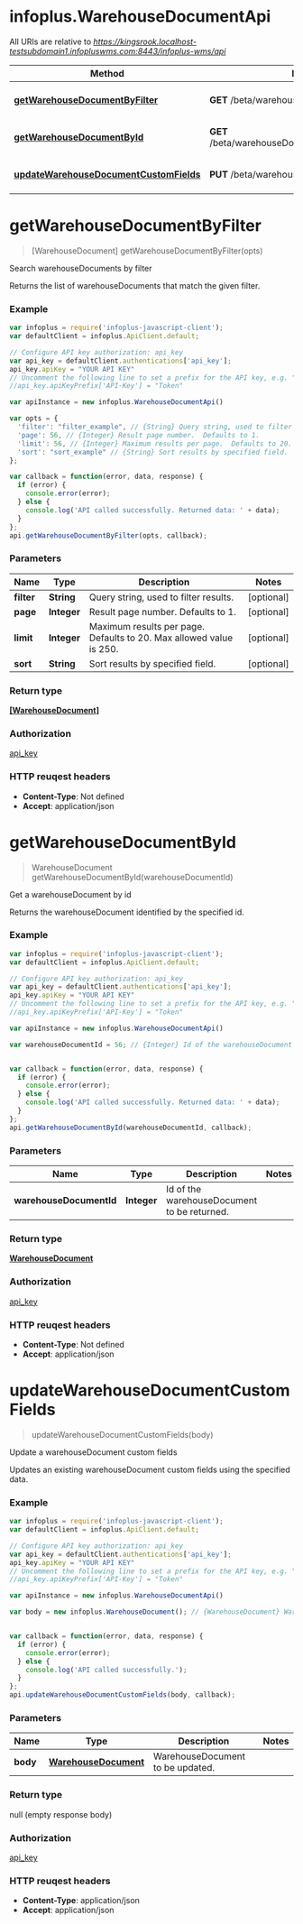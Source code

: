# infoplus.WarehouseDocumentApi

All URIs are relative to *https://kingsrook.localhost-testsubdomain1.infopluswms.com:8443/infoplus-wms/api*

Method | HTTP request | Description
------------- | ------------- | -------------
[**getWarehouseDocumentByFilter**](WarehouseDocumentApi.md#getWarehouseDocumentByFilter) | **GET** /beta/warehouseDocument/search | Search warehouseDocuments by filter
[**getWarehouseDocumentById**](WarehouseDocumentApi.md#getWarehouseDocumentById) | **GET** /beta/warehouseDocument/{warehouseDocumentId} | Get a warehouseDocument by id
[**updateWarehouseDocumentCustomFields**](WarehouseDocumentApi.md#updateWarehouseDocumentCustomFields) | **PUT** /beta/warehouseDocument/customFields | Update a warehouseDocument custom fields


<a name="getWarehouseDocumentByFilter"></a>
# **getWarehouseDocumentByFilter**
> [WarehouseDocument] getWarehouseDocumentByFilter(opts)

Search warehouseDocuments by filter

Returns the list of warehouseDocuments that match the given filter.

### Example
```javascript
var infoplus = require('infoplus-javascript-client');
var defaultClient = infoplus.ApiClient.default;

// Configure API key authorization: api_key
var api_key = defaultClient.authentications['api_key'];
api_key.apiKey = "YOUR API KEY"
// Uncomment the following line to set a prefix for the API key, e.g. "Token" (defaults to null)
//api_key.apiKeyPrefix['API-Key'] = "Token"

var apiInstance = new infoplus.WarehouseDocumentApi()

var opts = { 
  'filter': "filter_example", // {String} Query string, used to filter results.
  'page': 56, // {Integer} Result page number.  Defaults to 1.
  'limit': 56, // {Integer} Maximum results per page.  Defaults to 20.  Max allowed value is 250.
  'sort': "sort_example" // {String} Sort results by specified field.
};

var callback = function(error, data, response) {
  if (error) {
    console.error(error);
  } else {
    console.log('API called successfully. Returned data: ' + data);
  }
};
api.getWarehouseDocumentByFilter(opts, callback);
```

### Parameters

Name | Type | Description  | Notes
------------- | ------------- | ------------- | -------------
 **filter** | **String**| Query string, used to filter results. | [optional] 
 **page** | **Integer**| Result page number.  Defaults to 1. | [optional] 
 **limit** | **Integer**| Maximum results per page.  Defaults to 20.  Max allowed value is 250. | [optional] 
 **sort** | **String**| Sort results by specified field. | [optional] 

### Return type

[**[WarehouseDocument]**](WarehouseDocument.md)

### Authorization

[api_key](../README.md#api_key)

### HTTP reuqest headers

 - **Content-Type**: Not defined
 - **Accept**: application/json

<a name="getWarehouseDocumentById"></a>
# **getWarehouseDocumentById**
> WarehouseDocument getWarehouseDocumentById(warehouseDocumentId)

Get a warehouseDocument by id

Returns the warehouseDocument identified by the specified id.

### Example
```javascript
var infoplus = require('infoplus-javascript-client');
var defaultClient = infoplus.ApiClient.default;

// Configure API key authorization: api_key
var api_key = defaultClient.authentications['api_key'];
api_key.apiKey = "YOUR API KEY"
// Uncomment the following line to set a prefix for the API key, e.g. "Token" (defaults to null)
//api_key.apiKeyPrefix['API-Key'] = "Token"

var apiInstance = new infoplus.WarehouseDocumentApi()

var warehouseDocumentId = 56; // {Integer} Id of the warehouseDocument to be returned.


var callback = function(error, data, response) {
  if (error) {
    console.error(error);
  } else {
    console.log('API called successfully. Returned data: ' + data);
  }
};
api.getWarehouseDocumentById(warehouseDocumentId, callback);
```

### Parameters

Name | Type | Description  | Notes
------------- | ------------- | ------------- | -------------
 **warehouseDocumentId** | **Integer**| Id of the warehouseDocument to be returned. | 

### Return type

[**WarehouseDocument**](WarehouseDocument.md)

### Authorization

[api_key](../README.md#api_key)

### HTTP reuqest headers

 - **Content-Type**: Not defined
 - **Accept**: application/json

<a name="updateWarehouseDocumentCustomFields"></a>
# **updateWarehouseDocumentCustomFields**
> updateWarehouseDocumentCustomFields(body)

Update a warehouseDocument custom fields

Updates an existing warehouseDocument custom fields using the specified data.

### Example
```javascript
var infoplus = require('infoplus-javascript-client');
var defaultClient = infoplus.ApiClient.default;

// Configure API key authorization: api_key
var api_key = defaultClient.authentications['api_key'];
api_key.apiKey = "YOUR API KEY"
// Uncomment the following line to set a prefix for the API key, e.g. "Token" (defaults to null)
//api_key.apiKeyPrefix['API-Key'] = "Token"

var apiInstance = new infoplus.WarehouseDocumentApi()

var body = new infoplus.WarehouseDocument(); // {WarehouseDocument} WarehouseDocument to be updated.


var callback = function(error, data, response) {
  if (error) {
    console.error(error);
  } else {
    console.log('API called successfully.');
  }
};
api.updateWarehouseDocumentCustomFields(body, callback);
```

### Parameters

Name | Type | Description  | Notes
------------- | ------------- | ------------- | -------------
 **body** | [**WarehouseDocument**](WarehouseDocument.md)| WarehouseDocument to be updated. | 

### Return type

null (empty response body)

### Authorization

[api_key](../README.md#api_key)

### HTTP reuqest headers

 - **Content-Type**: application/json
 - **Accept**: application/json

